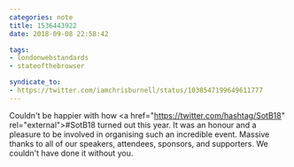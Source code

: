```yaml
---
categories: note
title: 1536443922
date: 2018-09-08 22:58:42

tags:
- londonwebstandards
- stateofthebrowser

syndicate_to:
- https://twitter.com/iamchrisburnell/status/1038547199649611777
---
```


Couldn't be happier with how <a href="<a href="https://twitter.com/hashtag/SotB18" rel="external">https://twitter.com/hashtag/SotB18</a>" rel="external">#SotB18</a> turned out this year. It was an honour and a pleasure to be involved in organising such an incredible event. Massive thanks to all of our speakers, attendees, sponsors, and supporters. We couldn't have done it without you.

